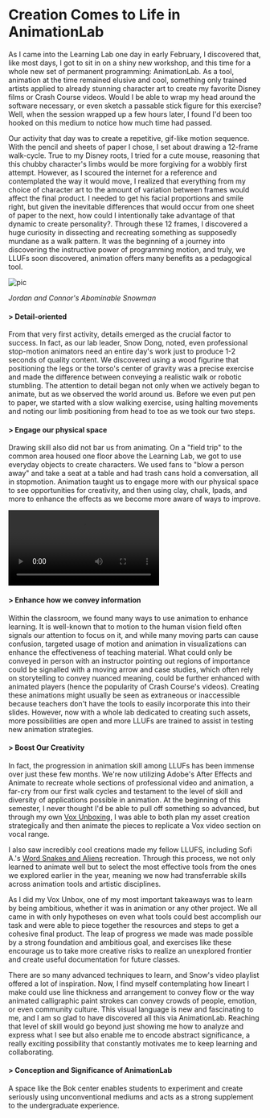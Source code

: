 # Creation Comes to Life in AnimationLab

As I came into the Learning Lab one day in early February, I discovered that, like most days, I got to sit in on a shiny new workshop, and this time for a whole new set of permanent programming: AnimationLab. As a tool, animation at the time remained elusive and cool, something only trained artists applied to already stunning character art to create my favorite Disney films or Crash Course videos. Would I be able to wrap my head around the software necessary, or even sketch a passable stick figure for this exercise? Well, when the session wrapped up a few hours later, I found I'd been too hooked on this medium to notice how much time had passed. 

Our activity that day was to create a repetitive, gif-like motion sequence. With the pencil and sheets of paper I chose, I set about drawing a 12-frame walk-cycle. True to my Disney roots, I tried for a cute mouse, reasoning that this chubby character's limbs would be more forgiving for a wobbly first attempt. However, as I scoured the internet for a reference and contemplated the way it would move, I realized that everything from my choice of character art to the amount of variation between frames would affect the final product. I needed to get his facial proportions and smile right, but given the inevitable differences that would occur from one sheet of paper to the next, how could I intentionally take advantage of that dynamic to create personality?. Through these 12 frames, I discovered a huge curiosity in dissecting and recreating something as supposedly mundane as a walk pattern. It was the beginning of a journey into discovering the instructive power of programming motion, and truly, we LLUFs soon discovered, animation offers many benefits as a pedagogical tool.

![pic](https://files.slack.com/files-pri/T0HTW3H0V-FTQPGJU8Z/crjk_valentine_360.gif?pub_secret=9424471ab2)

*Jordan and Connor's Abominable Snowman*

#### > Detail-oriented

From that very first activity, details emerged as the crucial factor to success. In fact, as our lab leader, Snow Dong, noted, even professional stop-motion animators need an entire day's work just to produce 1-2 seconds of quality content. We discovered using a wood figurine that positioning the legs or the torso's center of gravity was a precise exercise and made the difference between conveying a realistic walk or robotic stumbling. The attention to detail began not only when we actively began to animate, but as we observed the world around us. Before we even put pen to paper, we started with a slow walking exercise, using halting movements and noting our limb positioning from head to toe as we took our two steps. 

#### > Engage our physical space

Drawing skill also did not bar us from animating. On a "field trip" to the common area housed one floor above the Learning Lab, we got to use everyday objects to create characters. We used fans to "blow a person away" and take a seat at a table and had trash cans hold a conversation, all in stopmotion. Animation taught us to engage more with our physical space to see opportunities for creativity, and then using clay, chalk, Ipads, and more to enhance the effects as we become more aware of ways to improve.

![fan](https://files.slack.com/files-pri/T0HTW3H0V-F014PRWLGRW/img_0001.mov?pub_secret=69ed78a71e)

#### > Enhance how we convey information

Within the classroom, we found many ways to use animation to enhance learning. It is well-known that to motion to the human vision field often signals our attention to focus on it, and while many moving parts can cause confusion, targeted usage of motion and animation in visualizations can enhance the effectiveness of teaching material. What could only be conveyed in person with an instructor pointing out regions of importance could be signalled with a moving arrow and case studies, which often rely on storytelling to convey nuanced meaning, could be further enhanced with animated players (hence the popularity of Crash Course's videos). Creating these animations might usually be seen as extraneous or inaccessible because teachers don't have the tools to easily incorporate this into their slides. However, now with a whole lab dedicated to creating such assets, more possibilities are open and more LLUFs are trained to assist in testing new animation strategies.

#### > Boost Our Creativity

In fact, the progression in animation skill among LLUFs has been immense over just these few months. We're now utilizing Adobe's After Effects and Animate to recreate whole sections of professional video and animation, a far-cry from our first walk cycles and testament to the level of skill and diversity of applications possible in animation. At the beginning of this semester, I never thought I'd be able to pull off something so advanced, but through my own [Vox Unboxing](https://spark.adobe.com/page/AZM2Wr8kPAGNh/), I was able to both plan my asset creation strategically and then animate the pieces to replicate a Vox video section on vocal range.

I also saw incredibly cool creations made my fellow LLUFS, including Sofi A.'s [Word Snakes and Aliens](https://spark.adobe.com/page/2edVN1I0UUxtg/) recreation. Through this process, we not only learned to animate well but to select the most effective tools from the ones we explored earlier in the year, meaning we now had transferrable skills across animation tools and artistic disciplines.

As I did my Vox Unbox, one of my most important takeaways was to learn by being ambitious, whether it was in animation or any other project. We all came in with only hypotheses on even what tools could best accomplish our task and were able to piece together the resources and steps to get a cohesive final product. The leap of progress we made was made possible by a strong foundation and ambitious goal, and exercises like these encourage us to take more creative risks to realize an unexplored frontier and create useful documentation for future classes.

There are so many advanced techniques to learn, and Snow's video playlist offered a lot of inspiration. Now, I find myself contemplating how lineart I make could use line thickness and arrangement to convey flow or the way animated calligraphic paint strokes can convey crowds of people, emotion, or even community culture. This visual language is new and fascinating to me, and I am so glad to have discovered all this via AnimationLab. Reaching that level of skill would go beyond just showing me how to analyze and express what I see but also enable me to encode abstract significance, a really exciting possibility that constantly motivates me to keep learning and collaborating.

#### > Conception and Significance of AnimationLab

A space like the Bok center enables students to experiment and create seriously using unconventional mediums and acts as a strong supplement to the undergraduate experience.
